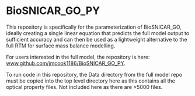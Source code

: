 # BioSNICAR_GO_PY

This repository is specifically for the parameterization of BioSNICAR_GO, ideally creating a single linear equation that predicts the full model output to sufficient accuracy and can then be used as a lightweight alternative to the full RTM for surface mass balance modelling.

For users interested in the full model, the repository is here: www.github.com/jmcook1186/BioSNICAR_GO_PY.

To run code in this repository, the Data directory from the full model repo must be copied into the top level directory here as this contains all the optical property files. Not included here as there are >5000 files.
